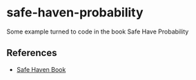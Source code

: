 # safe-haven-probability
Some example turned to code in the book Safe Have Probability


## References

* [Safe Haven Book](https://www.amazon.com/Safe-Haven-Investing-Financial-Storms/dp/1119401798)
